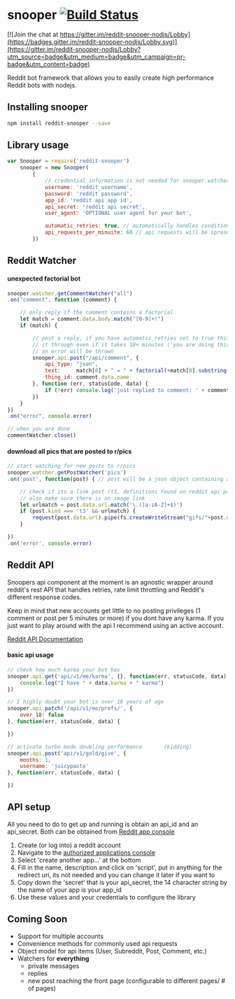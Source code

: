 # snooper [![Build Status](https://travis-ci.org/JuicyPasta/snooper.svg?branch=master)](https://travis-ci.org/JuicyPasta/Snooper)

[![Join the chat at https://gitter.im/reddit-snooper-nodjs/Lobby](https://badges.gitter.im/reddit-snooper-nodjs/Lobby.svg)](https://gitter.im/reddit-snooper-nodjs/Lobby?utm_source=badge&utm_medium=badge&utm_campaign=pr-badge&utm_content=badge)

Reddit bot framework that allows you to easily create high performance Reddit bots with nodejs. 

## Installing snooper
``` bash
npm install reddit-snooper --save
```

## Library usage
``` js
var Snooper = require('reddit-snooper')
    snooper = new Snooper(
        {
            // credential information is not needed for snooper.watcher
            username: 'reddit_username',
            password: 'reddit password',
            app_id: 'reddit api app id',
            api_secret: 'reddit api secret',
            user_agent: 'OPTIONAL user agent for your bot',

            automatic_retries: true, // automatically handles condition when reddit says 'you are doing this too much'
            api_requests_per_minuite: 60 // api requests will be spread out in order to play nicely with Reddit
        })
```

## Reddit Watcher

#### unexpected factorial bot
``` js
snooper.watcher.getCommentWatcher("all")
.on("comment", function (comment) {

    // only reply if the comment contains a factorial
    let match = comment.data.body.match("[0-9]+!")
    if (match) {

        // post a reply, if you have automatic_retries set to true this comment will make
        // it through even if it takes 10+ minutes ('you are doing this too much!') otherwise
        // an error will be thrown
        snooper.api.post("/api/comment", {
            api_type: "json",
            text:     match[0] + " = " + factorial(+match[0].substring(0, match[0].length -1)),
            thing_id: comment.data.name
        }, function (err, statusCode, data) {
            if (!err) console.log('just replied to comment: ' + comment.data.name)
        })
    }
})
.on("error", console.error)

// when you are done 
commentWatcher.close()
```

#### download all pics that are posted to r/pics
``` js
// start watching for new posts to r/pics
snooper.watcher.getPostWatcher('pics')
.on('post', function(post) { // post will be a json object containing all post information

    // check if its a link post (t3, definitions found on reddit api page)
    // also make sure there is an image link
    let urlmatch = post.data.url.match('\.([a-zA-Z]+$)')
    if (post.kind === 't3' && urlmatch) {
        request(post.data.url).pipe(fs.createWriteStream("gifs/"+post.data.title+urlmatch[0]))
    }

})
.on('error', console.error)
```


## Reddit API

Snoopers api component at the moment is an agnostic wrapper around reddit's rest API that handles retries, rate limit throttling and Reddit's different response codes.

Keep in mind that new accounts get little to no posting privileges (1 comment or post per 5 minutes or more) if you dont have any karma. If you just want to play around with the api I recommend using an active account. 

[Reddit API Documentation](https://www.reddit.com/dev/api/)

#### basic api usage
``` js
// check how much karma your bot has
snooper.api.get('api/v1/me/karma', {}, function(err, statusCode, data) {
    console.log("I have " + data.karma + " karma")
})

// I highly doubt your bot is over 18 years of age
snooper.api.patch('/api/v1/me/prefs/', {
    over_18: false
}, function(err, statusCode, data) {

})

// activate turbo mode doubling performance       (kidding)
snooper.api.post('api/v1/gold/give', {
    months: 1,
    username: 'juicypasta'
}, function(err, statusCode, data) {

})

```

## API setup 
All you need to do to get up and running is obtain an api_id and an api_secret. Both can be obtained from [Reddit app console](https://reddit.com/prefs/apps)
1. Create (or log into) a reddit account
2. Navigate to the [authorized applications console](https://reddit.com/prefs/apps)
3. Select 'create another app...' at the bottom
4. Fill in the name, description and click on 'script', put in anything for the redirect uri, its not needed and you can change it later if you want to
5. Copy down the 'secret' that is your api_secret, the 14 character string by the name of your app is your app_id
6. Use these values and your credentials to configure the library


## Coming Soon
- Support for multiple accounts
- Convenience methods for commonly used api requests
- Object model for api items (User, Subreddit, Post, Comment, etc.)
- Watchers for **everything**
    - private messages
    - replies
    - new post reaching the front page (configurable to different pages/ # of pages)

